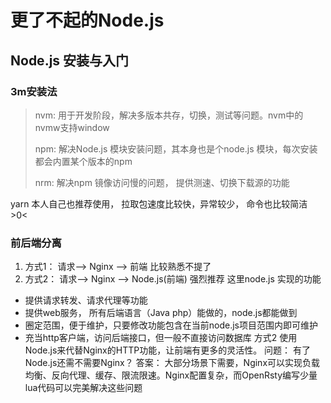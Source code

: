 # 更了不起的Node.js 



## Node.js 安装与入门

### 3m安装法

> nvm:    用于开发阶段，解决多版本共存，切换，测试等问题。nvm中的nvmw支持window
>
> npm:     解决Node.js 模块安装问题，其本身也是个node.js 模块，每次安装都会内置某个版本的npm
>
> nrm:    解决npm 镜像访问慢的问题， 提供测速、切换下载源的功能

yarn 本人自己也推荐使用， 拉取包速度比较快，异常较少， 命令也比较简洁 >0<

### 前后端分离
1. 方式1： 请求--> Nginx --> 前端   比较熟悉不提了
2. 方式2： 请求--> Nginx --> Node.js(前端)   强烈推荐
这里node.js 实现的功能
- 提供请求转发、请求代理等功能
- 提供web服务， 所有后端语言（Java php）能做的，node.js都能做到
- 圈定范围，便于维护，只要修改功能包含在当前node.js项目范围内即可维护
- 充当http客户端，访问后端接口，但一般不直接访问数据库
方式2 使用Node.js来代替Nginx的HTTP功能，让前端有更多的灵活性。
问题： 有了Node.js还需不需要Nginx？
答案： 大部分场景下需要，Nginx可以实现负载均衡、反向代理、缓存、限流限速。Nginx配置复杂，而OpenRsty编写少量lua代码可以完美解决这些问题
